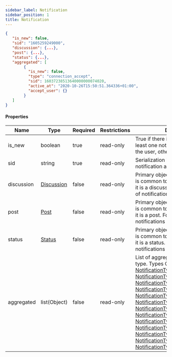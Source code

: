 ```yaml
---
sidebar_label: Notification
sidebar_position: 1
title: Notification
---
```


```json
{
   "is_new": false,
   "sid": "1605259249000",
   "discussion": {...},
   "post": {...},
   "status": {...},
   "aggregated": [
        {
          "is_new": false,
          "type": "connection_accept",
          "sid": 16037238513640000000074020,
          "active_at": "2020-10-26T15:50:51.364336+01:00",
          "accept_user": {}
        }
   ]
}
```

#### Properties

|Name|Type|Required|Restrictions|Description|
|---|---|---|---|---|
|is_new|boolean|true|read-only|True if there is in aggregate list at least one notification not yet read by the user, otherwise false.|
|sid|string|true|read-only|Serialization id of the macro notification aggregate block.|
|discussion|[Discussion](../schemas/discussion)|false|read-only|Primary object involved (object that is common to notifications group) if it is a discusssion. For some types of notifications it will not be present.|
|post|[Post](../schemas/post)|false|read-only|Primary object involved (object that is common to notifications group) if it is a post. For some types of notifications it will not be present.|
|status|[Status](../schemas/status)|false|read-only|Primary object involved (object that is common to notifications group) if it is a status. For some types of notifications it will not be present.|
|aggregated|list(Object)|false|read-only|List of aggregated notifications by type. Types Object: [NotificationTypeComment](../schemas/NotificationTypes/type_comment), [NotificationTypeMention](../schemas/NotificationTypes/type_mention), [NotificationTypeConnectionAccept](../schemas/NotificationTypes/type_connection_accept), [NotificationTypeConnectionRequest](#schemanotificationtypeconnectionrequest), [NotificationTypePrivateMessage](#schemanotificationtypeprivatemessage), [NotificationTypeFollow](../schemas/NotificationTypes/type_follow), [NotificationTypeVoteUp](../schemas/NotificationTypes/type_voteup), [NotificationTypeBlockedUser](../schemas/NotificationTypes/type_blocked_user), [NotificationTypeUnBlockedUser](../schemas/NotificationTypes/type_unblocked_user), [NotificationTypeKindlyNotice](../schemas/NotificationTypes/type_kindly_notice), [NotificationTypeCollapsedFor](../schemas/NotificationTypes/type_collapsed_for), [NotificationTypeDeletedFor](../schemas/NotificationTypes/type_deleted_for), [NotificationTypeCustomNotification](../schemas/NotificationTypes/type_custom_notification) |
